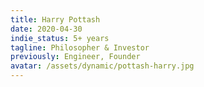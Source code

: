 ```yaml
---
title: Harry Pottash
date: 2020-04-30
indie_status: 5+ years
tagline: Philosopher & Investor
previously: Engineer, Founder
avatar: /assets/dynamic/pottash-harry.jpg
---
```

